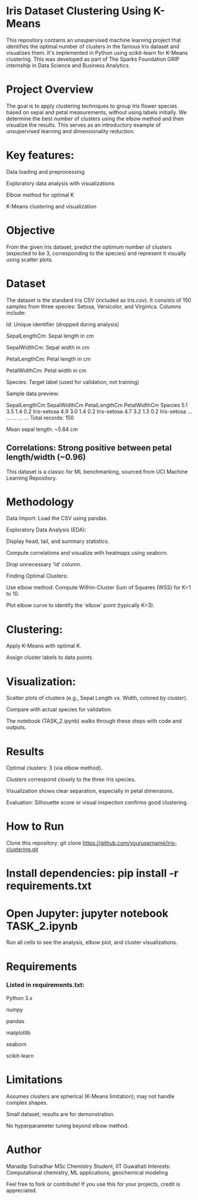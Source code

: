 # Iris Dataset Clustering Using K-Means
This repository contains an unsupervised machine learning project that identifies the optimal number of clusters in the famous Iris dataset and visualizes them. It's implemented in Python using scikit-learn for K-Means clustering. This was developed as part of The Sparks Foundation GRIP internship in Data Science and Business Analytics.

# Project Overview
The goal is to apply clustering techniques to group Iris flower species based on sepal and petal measurements, without using labels initially. We determine the best number of clusters using the elbow method and then visualize the results. This serves as an introductory example of unsupervised learning and dimensionality reduction.

# Key features:

Data loading and preprocessing

Exploratory data analysis with visualizations

Elbow method for optimal K

K-Means clustering and visualization

# Objective
From the given Iris dataset, predict the optimum number of clusters (expected to be 3, corresponding to the species) and represent it visually using scatter plots.

# Dataset
The dataset is the standard Iris CSV (included as Iris.csv). It consists of 150 samples from three species: Setosa, Versicolor, and Virginica. Columns include:

Id: Unique identifier (dropped during analysis)

SepalLengthCm: Sepal length in cm

SepalWidthCm: Sepal width in cm

PetalLengthCm: Petal length in cm

PetalWidthCm: Petal width in cm

Species: Target label (used for validation, not training)

Sample data preview:

SepalLengthCm	SepalWidthCm	PetalLengthCm	PetalWidthCm	Species
5.1	3.5	1.4	0.2	Iris-setosa
4.9	3.0	1.4	0.2	Iris-setosa
4.7	3.2	1.3	0.2	Iris-setosa
...	...	...	...	...
Total records: 150

Mean sepal length: ~5.84 cm

## Correlations: Strong positive between petal length/width (~0.96)

This dataset is a classic for ML benchmarking, sourced from UCI Machine Learning Repository.

# Methodology
Data Import: Load the CSV using pandas.

Exploratory Data Analysis (EDA):

Display head, tail, and summary statistics.

Compute correlations and visualize with heatmaps using seaborn.

Drop unnecessary 'Id' column.

Finding Optimal Clusters:

Use elbow method: Compute Within-Cluster Sum of Squares (WSS) for K=1 to 10.

Plot elbow curve to identify the 'elbow' point (typically K=3).

# Clustering:

Apply K-Means with optimal K.

Assign cluster labels to data points.

# Visualization:

Scatter plots of clusters (e.g., Sepal Length vs. Width, colored by cluster).

Compare with actual species for validation.

The notebook (TASK_2.ipynb) walks through these steps with code and outputs.

# Results
Optimal clusters: 3 (via elbow method).

Clusters correspond closely to the three Iris species.

Visualization shows clear separation, especially in petal dimensions.

Evaluation: Silhouette score or visual inspection confirms good clustering.

# How to Run
Clone this repository: git clone https://github.com/yourusername/iris-clustering.git

# Install dependencies: pip install -r requirements.txt

# Open Jupyter: jupyter notebook TASK_2.ipynb

Run all cells to see the analysis, elbow plot, and cluster visualizations.

# Requirements
### Listed in requirements.txt:

Python 3.x

numpy

pandas

matplotlib

seaborn

scikit-learn

# Limitations
Assumes clusters are spherical (K-Means limitation); may not handle complex shapes.

Small dataset; results are for demonstration.

No hyperparameter tuning beyond elbow method.

# Author
Manadip Sutradhar
MSc Chemistry Student, IIT Guwahati
Interests: Computational chemistry, ML applications, geochemical modeling

Feel free to fork or contribute! If you use this for your projects, credit is appreciated.
